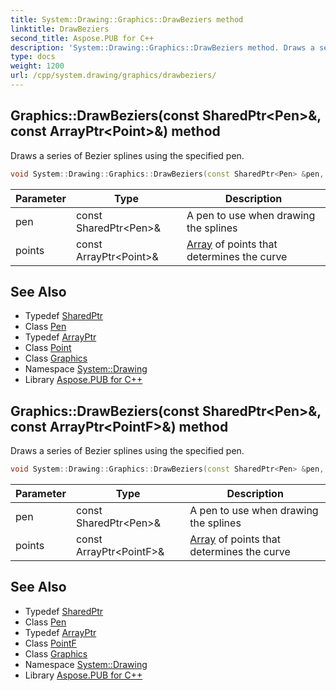 ```yaml
---
title: System::Drawing::Graphics::DrawBeziers method
linktitle: DrawBeziers
second_title: Aspose.PUB for C++
description: 'System::Drawing::Graphics::DrawBeziers method. Draws a series of Bezier splines using the specified pen in C++.'
type: docs
weight: 1200
url: /cpp/system.drawing/graphics/drawbeziers/
---
```

## Graphics::DrawBeziers(const SharedPtr\<Pen\>\&, const ArrayPtr\<Point\>\&) method


Draws a series of Bezier splines using the specified pen.

```cpp
void System::Drawing::Graphics::DrawBeziers(const SharedPtr<Pen> &pen, const ArrayPtr<Point> &points)
```


| Parameter | Type | Description |
| --- | --- | --- |
| pen | const SharedPtr\<Pen\>\& | A pen to use when drawing the splines |
| points | const ArrayPtr\<Point\>\& | [Array](../../../system/array/) of points that determines the curve |

## See Also

* Typedef [SharedPtr](../../../system/sharedptr/)
* Class [Pen](../../pen/)
* Typedef [ArrayPtr](../../../system/arrayptr/)
* Class [Point](../../point/)
* Class [Graphics](../)
* Namespace [System::Drawing](../../)
* Library [Aspose.PUB for C++](../../../)
## Graphics::DrawBeziers(const SharedPtr\<Pen\>\&, const ArrayPtr\<PointF\>\&) method


Draws a series of Bezier splines using the specified pen.

```cpp
void System::Drawing::Graphics::DrawBeziers(const SharedPtr<Pen> &pen, const ArrayPtr<PointF> &points)
```


| Parameter | Type | Description |
| --- | --- | --- |
| pen | const SharedPtr\<Pen\>\& | A pen to use when drawing the splines |
| points | const ArrayPtr\<PointF\>\& | [Array](../../../system/array/) of points that determines the curve |

## See Also

* Typedef [SharedPtr](../../../system/sharedptr/)
* Class [Pen](../../pen/)
* Typedef [ArrayPtr](../../../system/arrayptr/)
* Class [PointF](../../pointf/)
* Class [Graphics](../)
* Namespace [System::Drawing](../../)
* Library [Aspose.PUB for C++](../../../)
